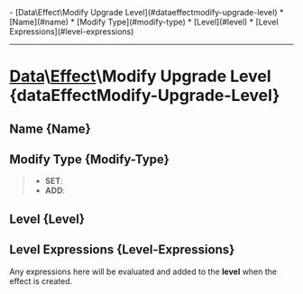 <div id="toc" markdown="1">
- [Data\Effect\Modify Upgrade Level](#dataeffectmodify-upgrade-level)
  * [Name](#name)
  * [Modify Type](#modify-type)
  * [Level](#level)
  * [Level Expressions](#level-expressions)

</div>

***

# [](dcei.engine.proto.Effect.modify_upgrade_level)**[Data](Data)\\[Effect](Data-Effect)\Modify Upgrade Level** {dataEffectModify-Upgrade-Level}

[](manual-wiki-start)

[](manual-wiki-end)

## [](dcei.engine.proto.EffectModifyUpgradeLevel.name)**Name** {Name}

[](manual-wiki-start)

[](manual-wiki-end)

## [](dcei.engine.proto.EffectModifyUpgradeLevel.modify_type)**Modify Type** {Modify-Type}

[](manual-wiki-start)

[](manual-wiki-end)

>* **SET**: 
>* **ADD**: 

## [](dcei.engine.proto.EffectModifyUpgradeLevel.level)**Level** {Level}

[](manual-wiki-start)

[](manual-wiki-end)

## [](dcei.engine.proto.EffectModifyUpgradeLevel.level_expressions)**Level Expressions** {Level-Expressions}
Any expressions here will be evaluated and added to the **level** when the effect is created.

[](manual-wiki-start)

[](manual-wiki-end)


